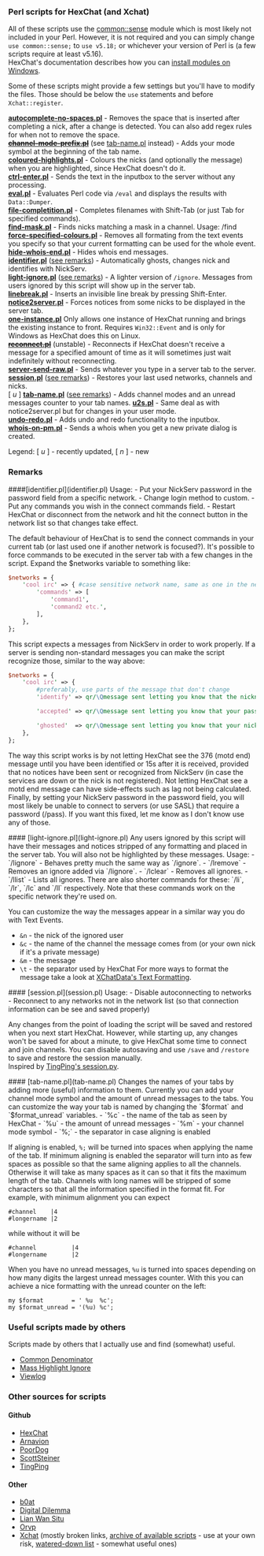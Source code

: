 ### Perl scripts for HexChat (and Xchat)
All of these scripts use the [common::sense](https://metacpan.org/module/common::sense) module which is most likely not included in your Perl. However, it is not required and you can simply change `use common::sense;` to `use v5.18;` or whichever your version of Perl is (a few scripts require at least v5.16).  
HexChat's documentation describes how you can [install modules on Windows](https://hexchat.readthedocs.org/en/latest/perl_modules.html).

Some of these scripts might provide a few settings but you'll have to modify the files. Those should be below the `use` statements and before `Xchat::register`.

**[autocomplete-no-spaces.pl](autocomplete-no-spaces.pl)** - Removes the space that is inserted after completing a nick, after a change is detected. You can also add regex rules for when not to remove the space.  
~~**[channel-mode-prefix.pl](channel-mode-prefix.pl)**~~ (see [tab-name.pl](tab-name.pl) instead) - Adds your mode symbol at the beginning of the tab name.  
**[coloured-highlights.pl](coloured-highlights.pl)** - Colours the nicks (and optionally the message) when you are highlighted, since HexChat doesn't do it.  
**[ctrl-enter.pl](ctrl-enter.pl)** - Sends the text in the inputbox to the server without any processing.  
**[eval.pl](eval.pl)** - Evaluates Perl code via `/eval` and displays the results with `Data::Dumper`.  
**[file-completition.pl](file-completition.pl)** - Completes filenames with Shift-Tab (or just Tab for specified commands).  
**[find-mask.pl](find-mask.pl)** - Finds nicks matching a mask in a channel. Usage: /find <mask>  
**[force-specified-colours.pl](force-specified-colours.pl)** - Removes all formating from the text events you specify so that your current formatting can be used for the whole event.  
**[hide-whois-end.pl](hide-whois-end.pl)** - Hides whois end messages.  
**[identifier.pl](identifier.pl)** ([see remarks](#identifier)) - Automatically ghosts, changes nick and identifies with NickServ.  
**[light-ignore.pl](light-ignore.pl)** ([see remarks](#lignore)) - A lighter version of `/ignore`. Messages from users ignored by this script will show up in the server tab.  
**[linebreak.pl](linebreak.pl)** - Inserts an invisible line break by pressing Shift-Enter.  
**[notice2server.pl](notice2server.pl)** - Forces notices from some nicks to be displayed in the server tab.  
**[one-instance.pl](one-instance.pl)** Only allows one instance of HexChat running and brings the existing instance to front. Requires `Win32::Event` and is only for Windows as HexChat does this on Linux.  
~~**[reconnect.pl](reconnect.pl)**~~ (unstable) - Reconnects if HexChat doesn't receive a message for a specified amount of time as it will sometimes just wait indefinitely without reconnecting.  
**[server-send-raw.pl](server-send-raw.pl)** - Sends whatever you type in a server tab to the server.  
**[session.pl](session.pl)** ([see remarks](#session)) - Restores your last used networks, channels and nicks.  
[ *u* ] **[tab-name.pl](tab-name.pl)** ([see remarks](#tabname)) - Adds channel modes and an unread messages counter to your tab names.
**[u2s.pl](u2s.pl)** - Same deal as with notice2server.pl but for changes in your user mode.  
**[undo-redo.pl](undo-redo.pl)** - Adds undo and redo functionality to the inputbox.  
**[whois-on-pm.pl](whois-on-pm.pl)** - Sends a whois when you get a new private dialog is created.

Legend: [ *u* ] - recently updated, [ *n* ] - new


### Remarks

<a name="identifier" />
####[identifier.pl](identifier.pl)
Usage:
- Put your NickServ password in the password field from a specific network.
- Change login method to custom.
- Put any commands you wish in the connect commands field.
- Restart HexChat or disconnect from the network and hit the connect button in the network list so that changes take effect.

The default behaviour of HexChat is to send the connect commands in your current tab (or last used one if another network is focused?). It's possible to force commands to be executed in the server tab with a few changes in the script. Expand the $networks variable to something like:

```perl
$networks = {
	'cool irc' => { #case sensitive network name, same as one in the network list
		'commands' => [
			'command1',
			'command2 etc.',
		],
	},
};
```

This script expects a messages from NickServ in order to work properly. If a server is sending non-standard messages you can make the script recognize those, similar to the way above:

```perl
$networks = {
	'cool irc' => {
		#preferably, use parts of the message that don't change
		'identify' => qr/\Qmessage sent letting you know that the nickname you're using is registered\E/,

		'accepted' => qr/\Qmessage sent letting you know that your password has been accepted and that you're identified\E/,

		'ghosted'  => qr/\Qmessage sent letting you know that your nick has been ghosted\E/,
	},
};
```
The way this script works is by not letting HexChat see the 376 (motd end) message until you have been identified or 15s after it is received, provided that no notices have been sent or recognized from NickServ (in case the services are down or the nick is not registered). Not letting HexChat see a motd end message can have side-effects such as lag not being calculated.  
Finally, by setting your NickServ password in the password field, you will most likely be unable to connect to servers (or use SASL) that require a password (/pass). If you want this fixed, let me know as I don't know use any of those.

<a name="lignore" />
#### [light-ignore.pl](light-ignore.pl)
Any users ignored by this script will have their messages and notices stripped of any formatting and placed in the server tab. You will also not be highlighted by these messages.  
Usage:
- `/lignore` - Behaves pretty much the same way as `/ignore`.
- `/lremove` - Removes an ignore added via `/lignore`.
- `/lclear` - Removes all ignores.
- `/llist` - Lists all ignores.
There are also shorter commands for these: `/li`, `/lr`, `/lc` and `/ll` respectively. Note that these commands work on the specific network they're used on.

You can customize the way the messages appear in a similar way you do with Text Events.
- `&n` - the nick of the ignored user
- `&c` - the name of the channel the message comes from (or your own nick if it's a private message)
- `&m` - the message
- `\t` - the separator used by HexChat
For more ways to format the message take a look at [XChatData's Text Formatting](http://xchatdata.net/Scripting/TextFormatting).

<a name="session" />
#### [session.pl](session.pl)
Usage:
- Disable autoconnecting to networks
- Reconnect to any networks not in the network list (so that connection information can be see and saved properly)

Any changes from the point of loading the script will be saved and restored when you next start HexChat. However, while starting up, any changes won't be saved for about a minute, to give HexChat some time to connect and join channels. You can disable autosaving and use `/save` and `/restore` to save and restore the session manually.  
Inspired by [TingPing's session.py](https://github.com/TingPing/plugins/blob/master/HexChat/session.py).

<a name="tabname" />
#### [tab-name.pl](tab-name.pl)
Changes the names of your tabs by adding more (useful) information to them. Currently you can add your channel mode symbol and the amount of unread messages to the tabs. You can customize the way your tab is named by changing the `$format` and `$format_unread` variables.
- `%c` - the name of the tab as seen by HexChat
- `%u` - the amount of unread messages
- `%m` - your channel mode symbol
- `%;` - the separator in case aligning is enabled

If aligning is enabled, `%;` will be turned into spaces when applying the name of the tab. If minimum aligning is enabled the separator will turn into as few spaces as possible so that the same aligning applies to all the channels. Otherwise it will take as many spaces as it can so that it fits the maximum length of the tab. Channels with long names will be stripped of some characters so that all the information specified in the format fit. For example, with minimum alignment you can expect
```
#channel    |4
#longername |2
```
while without it will be
```
#channel          |4
#longername       |2
```

When you have no unread messages, `%u` is turned into spaces depending on how many digits the largest unread messages counter. With this you can achieve a nice formatting with the unread counter on the left:
```
my $format        = ' %u  %c';
my $format_unread = '(%u) %c';
```

### Useful scripts made by others
Scripts made by others that I actually use and find (somewhat) useful.

- [Common Denominator](https://github.com/tobiassjosten/xchat-common-denominator)
- [Mass Highlight Ignore](http://orvp.net/xchat/masshighlightignore/)
- [Viewlog](http://lwsitu.com/xchat/viewlog.pl)

### Other sources for scripts
#### Github
- [HexChat](https://github.com/hexchat/hexchat-addons)
- [Arnavion](https://github.com/Arnavion/random/tree/master/hexchat)
- [PoorDog](https://github.com/PoorDog/hexchat-scripts)
- [ScottSteiner](https://github.com/ScottSteiner/xchat-scripts)
- [TingPing](https://github.com/TingPing/plugins/tree/master/HexChat)

#### Other
- [b0at](http://b0at.tx0.org/xchat/addons/addons.html)
- [Digital Dilemma](http://digdilem.org/irc/index.cgi?perpage=all&type=Xchat)
- [Lian Wan Situ](http://lwsitu.com/xchat/)
- [Orvp](http://orvp.net/xchat.php)
- [Xchat](http://xchat.org/cgi-bin/disp.pl) (mostly broken links, [archive of available scripts](https://dl.dropboxusercontent.com/s/rb85dqkjhygekkh/xchat.zip) - use at your own risk, [watered-down list](https://dl.dropboxusercontent.com/s/30t4b2y8ocup07c/xchat.zip) - somewhat useful ones)
